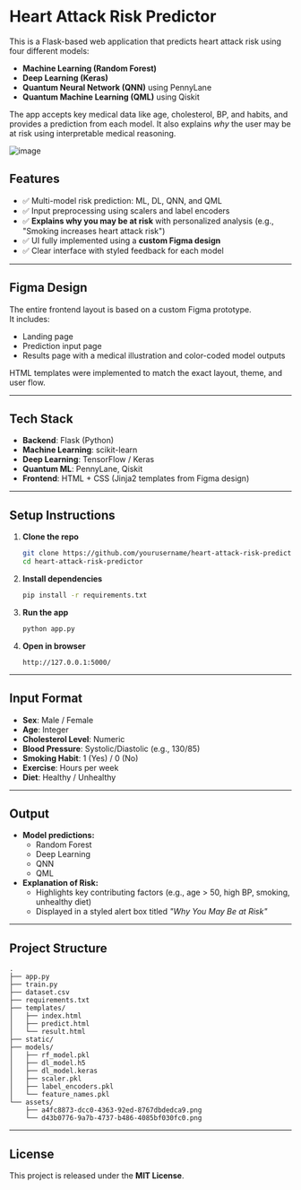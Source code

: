 # Heart Attack Risk Predictor

This is a Flask-based web application that predicts heart attack risk using four different models:
- **Machine Learning (Random Forest)**
- **Deep Learning (Keras)**
- **Quantum Neural Network (QNN)** using PennyLane
- **Quantum Machine Learning (QML)** using Qiskit

The app accepts key medical data like age, cholesterol, BP, and habits, and provides a prediction from each model. It also explains *why* the user may be at risk using interpretable medical reasoning.

![image](https://github.com/user-attachments/assets/1813a41c-1aeb-481f-be65-c0f19646deff)

## Features

- ✅ Multi-model risk prediction: ML, DL, QNN, and QML
- ✅ Input preprocessing using scalers and label encoders
- ✅ **Explains why you may be at risk** with personalized analysis (e.g., "Smoking increases heart attack risk")
- ✅ UI fully implemented using a **custom Figma design**
- ✅ Clear interface with styled feedback for each model

---

## Figma Design

The entire frontend layout is based on a custom Figma prototype.  
It includes:
- Landing page
- Prediction input page
- Results page with a medical illustration and color-coded model outputs

HTML templates were implemented to match the exact layout, theme, and user flow.

---

## Tech Stack

- **Backend**: Flask (Python)
- **Machine Learning**: scikit-learn
- **Deep Learning**: TensorFlow / Keras
- **Quantum ML**: PennyLane, Qiskit
- **Frontend**: HTML + CSS (Jinja2 templates from Figma design)

---

## Setup Instructions

1. **Clone the repo**
   ```bash
   git clone https://github.com/yourusername/heart-attack-risk-predictor.git
   cd heart-attack-risk-predictor
   ```

2. **Install dependencies**
   ```bash
   pip install -r requirements.txt
   ```

3. **Run the app**
   ```bash
   python app.py
   ```

4. **Open in browser**
   ```
   http://127.0.0.1:5000/
   ```

---

## Input Format

- **Sex**: Male / Female
- **Age**: Integer
- **Cholesterol Level**: Numeric
- **Blood Pressure**: Systolic/Diastolic (e.g., 130/85)
- **Smoking Habit**: 1 (Yes) / 0 (No)
- **Exercise**: Hours per week
- **Diet**: Healthy / Unhealthy

---

## Output

- **Model predictions:**
  - Random Forest
  - Deep Learning
  - QNN
  - QML
- **Explanation of Risk:**
  - Highlights key contributing factors (e.g., age > 50, high BP, smoking, unhealthy diet)
  - Displayed in a styled alert box titled *"Why You May Be at Risk"*

---

## Project Structure

```
.
├── app.py
├── train.py
├── dataset.csv
├── requirements.txt
├── templates/
│   ├── index.html
│   ├── predict.html
│   └── result.html
├── static/
├── models/
│   ├── rf_model.pkl
│   ├── dl_model.h5
│   ├── dl_model.keras
│   ├── scaler.pkl
│   ├── label_encoders.pkl
│   └── feature_names.pkl
└── assets/
    ├── a4fc8873-dcc0-4363-92ed-8767dbdedca9.png
    └── d43b0776-9a7b-4737-b486-4085bf030fc0.png
```

---

## License

This project is released under the **MIT License**.
